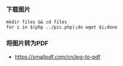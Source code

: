 
### 下载图片

```
mkdir files && cd files
for i in $(php ../pic.php);do wget $i;done
```

### 将图片转为PDF

* https://smallpdf.com/cn/jpg-to-pdf

